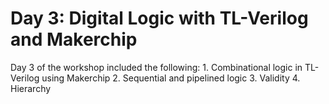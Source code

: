 # Day 3: Digital Logic with TL-Verilog and Makerchip

Day 3 of the workshop included the following:
    1. Combinational logic in TL-Verilog using Makerchip
    2. Sequential and pipelined logic
    3. Validity
    4. Hierarchy
